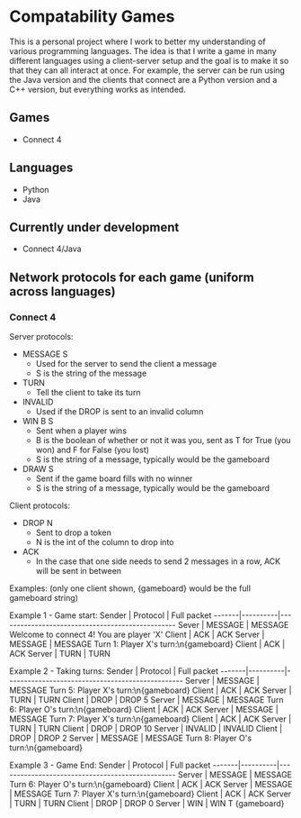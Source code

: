 # Compatability Games
This is a personal project where I work to better my understanding of various programming languages.
The idea is that I write a game in many different languages using a client-server setup
and the goal is to make it so that they can all interact at once.
For example, the server can be run using the Java version and the clients that connect are a 
Python version and a C++ version, but everything works as intended.

## Games
* Connect 4

## Languages
* Python
* Java

## Currently under development
* Connect 4/Java

 ## Network protocols for each game (uniform across languages)
 ### Connect 4
 Server protocols:
 * MESSAGE S
   * Used for the server to send the client a message
   * S is the string of the message
 * TURN
   * Tell the client to take its turn
 * INVALID
   * Used if the DROP is sent to an invalid column
 * WIN B S
   * Sent when a player wins
   * B is the boolean of whether or not it was you, sent as T for True (you won) and F for False (you lost)
   * S is the string of a message, typically would be the gameboard
 * DRAW S
   * Sent if the game board fills with no winner
   * S is the string of a message, typically would be the gameboard

Client protocols:
 * DROP N
   * Sent to drop a token
   * N is the int of the column to drop into
 * ACK
   * In the case that one side needs to send 2 messages in a row, ACK will be sent in between

 Examples: (only one client shown, {gameboard} would be the full gameboard string)
 
 Example 1 - Game start:
 Sender | Protocol | Full packet
 -------|----------|-------------------------------------------------
 Sever  | MESSAGE  | MESSAGE Welcome to connect 4! You are player 'X'
 Client | ACK      | ACK
 Server | MESSAGE  | MESSAGE Turn 1: Player X's turn:\n{gameboard}
 Client | ACK      | ACK
 Server | TURN     | TURN
 
 Example 2 - Taking turns: 
 Sender | Protocol | Full packet
 -------|----------|-------------------------------------------------
 Server | MESSAGE  | MESSAGE Turn 5: Player X's turn:\n{gameboard}
 Client | ACK      | ACK
 Server | TURN     | TURN
 Client | DROP     | DROP 5
 Server | MESSAGE  | MESSAGE Turn 6: Player O's turn:\n{gameboard}
 Client | ACK      | ACK
 Server | MESSAGE  | MESSAGE Turn 7: Player X's turn:\n{gameboard}
 Client | ACK      | ACK
 Server | TURN     | TURN
 Client | DROP     | DROP 10
 Server | INVALID  | INVALID
 Client | DROP     | DROP 2
 Server | MESSAGE  | MESSAGE Turn 8: Player O's turn:\n{gameboard}
 
 Example 3 - Game End: 
 Sender | Protocol | Full packet
 -------|----------|-------------------------------------------------
 Server | MESSAGE  | MESSAGE Turn 6: Player O's turn:\n{gameboard}
 Client | ACK      | ACK
 Server | MESSAGE  | MESSAGE Turn 7: Player X's turn:\n{gameboard}
 Client | ACK      | ACK
 Server | TURN     | TURN
 Client | DROP     | DROP 0
 Server | WIN      | WIN T {gameboard}
